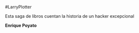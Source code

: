 #LarryPlotter

Esta saga de libros cuentan la historia de un hacker excepcional

**Enrique Poyato**
